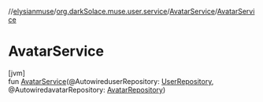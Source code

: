//[elysianmuse](../../../index.md)/[org.darkSolace.muse.user.service](../index.md)/[AvatarService](index.md)/[AvatarService](-avatar-service.md)

# AvatarService

[jvm]\
fun [AvatarService](-avatar-service.md)(@AutowireduserRepository: [UserRepository](../../org.darkSolace.muse.user.repository/-user-repository/index.md), @AutowiredavatarRepository: [AvatarRepository](../../org.darkSolace.muse.user.repository/-avatar-repository/index.md))
